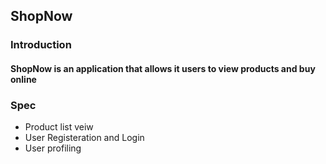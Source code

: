 ## ShopNow

### Introduction

#### ShopNow is an application that allows it users to view products and buy online


### Spec

- Product list veiw
- User Registeration and Login
- User profiling